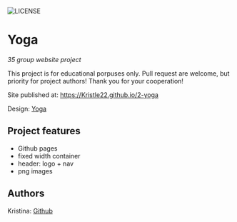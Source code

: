 ![LICENSE](https://img.shields.io/badge/license-MIT-blue.svg?style=flat-square)

# Yoga

_35 group website project_

This project is for educational porpuses only. Pull request are welcome, but priority for project authors! Thank you for your cooperation!

Site published at: https://Kristle22.github.io/2-yoga

Design: [Yoga](https://cdn.discordapp.com/attachments/850245533838868480/916019208788258886/yoga-lifestyle.png)

## Project features

-   Github pages
-   fixed width container
-   header: logo + nav
-   png images

## Authors

Kristina: [Github](https://github.com/Kristle22)